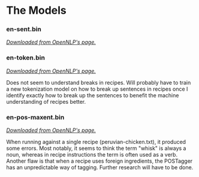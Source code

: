 
# The Models


### en-sent.bin

[*Downloaded from OpenNLP's page.*](http://opennlp.sourceforge.net/models-1.5/)

### en-token.bin

[*Downloaded from OpenNLP's page.*](http://opennlp.sourceforge.net/models-1.5/)

Does not seem to understand breaks in recipes. Will probably have to train a new tokenization model on 
how to break up sentences in recipes once I identify exactly how to break up the sentences to benefit 
the machine understanding of recipes better.

### en-pos-maxent.bin

[*Downloaded from OpenNLP's page.*](http://opennlp.sourceforge.net/models-1.5/)

When running against a single recipe (peruvian-chicken.txt), it produced some errors. Most notably, it seems
to think the term "whisk" is always a noun, whereas in recipe instructions the term is often used as a
verb. Another flaw is that when a recipe uses foreign ingredients, the POSTagger has an unpredictable way
of tagging. Further research will have to be done.